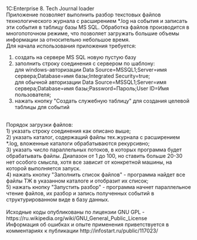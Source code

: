 1C:Enterprise 8. Tech Journal loader<br/>
Приложение позволяет выполнить разбор текстовых файлов технологического журнала с расширением *.log на события и записать эти события в таблицу базы MS SQL.
Обработка файлов производится в многопоточном режиме, что позволяет загружать большие объемы информации за относительно небольшое время.<br/>
Для начала использования приложения требуется:<br/>
1) создать на сервере MS SQL новую пустую базу<br/>
2) заполнить строку соединения с сервером по шаблону:<br/>
для windows-авторизации Data Source=MSSQL1;Server=имя сервера;Database=имя базы;Integrated Security=true;<br/>
для обычной авторизации  Data Source=MSSQL1;Server=имя сервера;Database=имя базы;Password=Пароль;User ID=Имя пользователя;<br/>
3) нажать кнопку "Создать служебную таблицу" для создания целевой таблицы для событий<br/>
<br/>
Порядок загрузки файлов:<br/>
1) указать строку соединения как описано выше;<br/>
2) указать каталог, содержащий файлы тех.журнала с расширением *.log, вложенные каталоги обрабатываются рекурсивно;<br/>
3) указать число параллельных потоков, в которых программа будет обрабатывать файлы. Диапазон от 1 до 100, но ставить больше 20-30 нет особого смысла, хотя все зависит от конкретной машины, на которой выполняется запуск.<br/>
4) нажать кнопку "Заполнить список файлов" - программа найдет все файлы ТЖ в указанном каталоге и отобразит их список;<br/>
5) нажать кнопку "Запустить разбор" - программа начнет параллельное чтение файлов, их разбор и запись полученных событий в структурированном виде в базу данных.<br/>
<br/>
Исходные коды опубликованы по лицензии GNU GPL - https://ru.wikipedia.org/wiki/GNU_General_Public_License<br/>
Информация об ошибках и опыте применения приветствуется в комментариях к публикации http://infostart.ru/public/117023/<br/>
